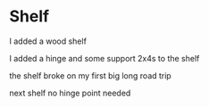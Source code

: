 # Shelf

I added a wood shelf

I added a hinge and some support 2x4s to the shelf

the shelf broke on my first big long road trip

next shelf no hinge point needed
